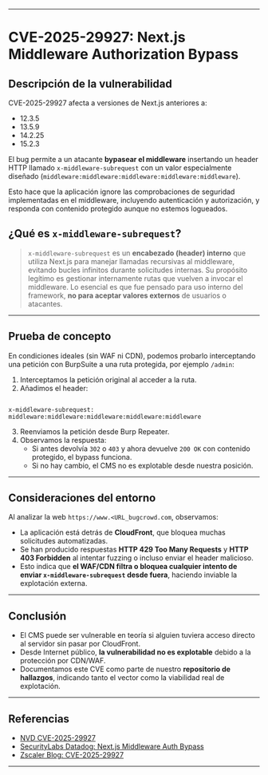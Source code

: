 
---

# CVE-2025-29927: Next.js Middleware Authorization Bypass

## Descripción de la vulnerabilidad

CVE-2025-29927 afecta a versiones de Next.js anteriores a:
- 12.3.5
- 13.5.9
- 14.2.25
- 15.2.3

El bug permite a un atacante **bypasear el middleware** insertando un header HTTP llamado `x-middleware-subrequest` con un valor especialmente diseñado (`middleware:middleware:middleware:middleware:middleware`).  

Esto hace que la aplicación ignore las comprobaciones de seguridad implementadas en el middleware, incluyendo autenticación y autorización, y responda con contenido protegido aunque no estemos logueados.

## ¿Qué es `x-middleware-subrequest`?

> `x-middleware-subrequest` es un **encabezado (header) interno** que utiliza Next.js para manejar llamadas recursivas al middleware, evitando bucles infinitos durante solicitudes internas. Su propósito legítimo es gestionar internamente rutas que vuelven a invocar el middleware. Lo esencial es que fue pensado para uso interno del framework, **no para aceptar valores externos** de usuarios o atacantes.

---

## Prueba de concepto

En condiciones ideales (sin WAF ni CDN), podemos probarlo interceptando una petición con BurpSuite a una ruta protegida, por ejemplo `/admin`:

1. Interceptamos la petición original al acceder a la ruta.
2. Añadimos el header:
```

x-middleware-subrequest: middleware:middleware:middleware:middleware:middleware

```
3. Reenviamos la petición desde Burp Repeater.
4. Observamos la respuesta:
   - Si antes devolvía `302` o `403` y ahora devuelve `200 OK` con contenido protegido, el bypass funciona.
   - Si no hay cambio, el CMS no es explotable desde nuestra posición.

---

## Consideraciones del entorno

Al analizar la web `https://www.<URL_bugcrowd.com`, observamos:

- La aplicación está detrás de **CloudFront**, que bloquea muchas solicitudes automatizadas.
- Se han producido respuestas **HTTP 429 Too Many Requests** y **HTTP 403 Forbidden** al intentar fuzzing o incluso enviar el header malicioso.
- Esto indica que **el WAF/CDN filtra o bloquea cualquier intento de enviar `x-middleware-subrequest` desde fuera**, haciendo inviable la explotación externa.

---

## Conclusión

- El CMS puede ser vulnerable en teoría si alguien tuviera acceso directo al servidor sin pasar por CloudFront.
- Desde Internet público, **la vulnerabilidad no es explotable** debido a la protección por CDN/WAF.
- Documentamos este CVE como parte de nuestro **repositorio de hallazgos**, indicando tanto el vector como la viabilidad real de explotación.

---

## Referencias

- [NVD CVE-2025-29927](https://nvd.nist.gov/vuln/detail/CVE-2025-29927)
- [SecurityLabs Datadog: Next.js Middleware Auth Bypass](https://securitylabs.datadoghq.com/articles/nextjs-middleware-auth-bypass/)
- [Zscaler Blog: CVE-2025-29927](https://www.zscaler.com/blogs/security-research/cve-2025-29927-next-js-middleware-authorization-bypass-flaw)

---
